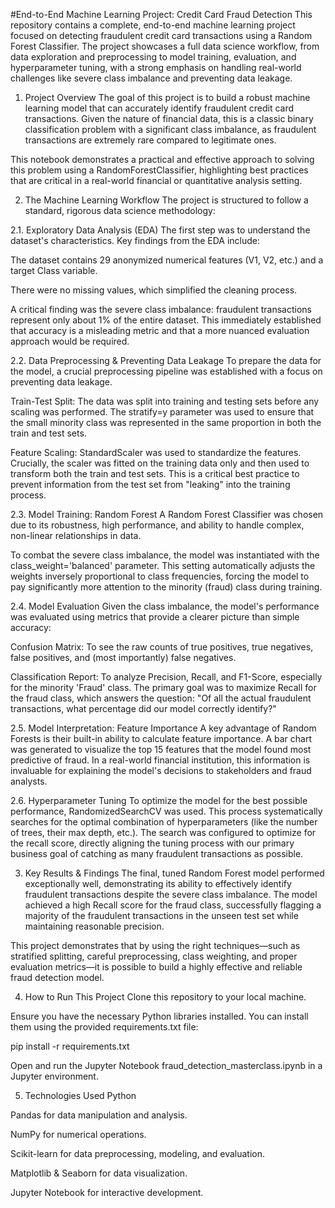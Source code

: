 #End-to-End Machine Learning Project: Credit Card Fraud Detection
This repository contains a complete, end-to-end machine learning project focused on detecting fraudulent credit card transactions using a Random Forest Classifier. The project showcases a full data science workflow, from data exploration and preprocessing to model training, evaluation, and hyperparameter tuning, with a strong emphasis on handling real-world challenges like severe class imbalance and preventing data leakage.

1. Project Overview
The goal of this project is to build a robust machine learning model that can accurately identify fraudulent credit card transactions. Given the nature of financial data, this is a classic binary classification problem with a significant class imbalance, as fraudulent transactions are extremely rare compared to legitimate ones.

This notebook demonstrates a practical and effective approach to solving this problem using a RandomForestClassifier, highlighting best practices that are critical in a real-world financial or quantitative analysis setting.

2. The Machine Learning Workflow
The project is structured to follow a standard, rigorous data science methodology:

2.1. Exploratory Data Analysis (EDA)
The first step was to understand the dataset's characteristics. Key findings from the EDA include:

The dataset contains 29 anonymized numerical features (V1, V2, etc.) and a target Class variable.

There were no missing values, which simplified the cleaning process.

A critical finding was the severe class imbalance: fraudulent transactions represent only about 1% of the entire dataset. This immediately established that accuracy is a misleading metric and that a more nuanced evaluation approach would be required.

2.2. Data Preprocessing & Preventing Data Leakage
To prepare the data for the model, a crucial preprocessing pipeline was established with a focus on preventing data leakage.

Train-Test Split: The data was split into training and testing sets before any scaling was performed. The stratify=y parameter was used to ensure that the small minority class was represented in the same proportion in both the train and test sets.

Feature Scaling: StandardScaler was used to standardize the features. Crucially, the scaler was fitted on the training data only and then used to transform both the train and test sets. This is a critical best practice to prevent information from the test set from "leaking" into the training process.

2.3. Model Training: Random Forest
A Random Forest Classifier was chosen due to its robustness, high performance, and ability to handle complex, non-linear relationships in data.

To combat the severe class imbalance, the model was instantiated with the class_weight='balanced' parameter. This setting automatically adjusts the weights inversely proportional to class frequencies, forcing the model to pay significantly more attention to the minority (fraud) class during training.

2.4. Model Evaluation
Given the class imbalance, the model's performance was evaluated using metrics that provide a clearer picture than simple accuracy:

Confusion Matrix: To see the raw counts of true positives, true negatives, false positives, and (most importantly) false negatives.

Classification Report: To analyze Precision, Recall, and F1-Score, especially for the minority 'Fraud' class. The primary goal was to maximize Recall for the fraud class, which answers the question: "Of all the actual fraudulent transactions, what percentage did our model correctly identify?"

2.5. Model Interpretation: Feature Importance
A key advantage of Random Forests is their built-in ability to calculate feature importance. A bar chart was generated to visualize the top 15 features that the model found most predictive of fraud. In a real-world financial institution, this information is invaluable for explaining the model's decisions to stakeholders and fraud analysts.

2.6. Hyperparameter Tuning
To optimize the model for the best possible performance, RandomizedSearchCV was used. This process systematically searches for the optimal combination of hyperparameters (like the number of trees, their max depth, etc.). The search was configured to optimize for the recall score, directly aligning the tuning process with our primary business goal of catching as many fraudulent transactions as possible.

3. Key Results & Findings
The final, tuned Random Forest model performed exceptionally well, demonstrating its ability to effectively identify fraudulent transactions despite the severe class imbalance. The model achieved a high Recall score for the fraud class, successfully flagging a majority of the fraudulent transactions in the unseen test set while maintaining reasonable precision.

This project demonstrates that by using the right techniques—such as stratified splitting, careful preprocessing, class weighting, and proper evaluation metrics—it is possible to build a highly effective and reliable fraud detection model.

4. How to Run This Project
Clone this repository to your local machine.

Ensure you have the necessary Python libraries installed. You can install them using the provided requirements.txt file:

pip install -r requirements.txt

Open and run the Jupyter Notebook fraud_detection_masterclass.ipynb in a Jupyter environment.

5. Technologies Used
Python

Pandas for data manipulation and analysis.

NumPy for numerical operations.

Scikit-learn for data preprocessing, modeling, and evaluation.

Matplotlib & Seaborn for data visualization.

Jupyter Notebook for interactive development.
